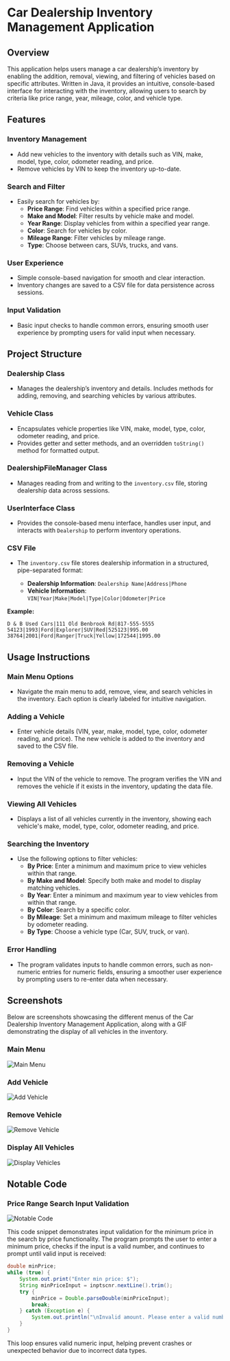 # Car Dealership Inventory Management Application

## Overview
This application helps users manage a car dealership’s inventory by enabling the addition, removal, viewing, and filtering of vehicles based on specific attributes. Written in Java, it provides an intuitive, console-based interface for interacting with the inventory, allowing users to search by criteria like price range, year, mileage, color, and vehicle type.

## Features

### Inventory Management
- Add new vehicles to the inventory with details such as VIN, make, model, type, color, odometer reading, and price.
- Remove vehicles by VIN to keep the inventory up-to-date.

### Search and Filter
- Easily search for vehicles by:
    - **Price Range**: Find vehicles within a specified price range.
    - **Make and Model**: Filter results by vehicle make and model.
    - **Year Range**: Display vehicles from within a specified year range.
    - **Color**: Search for vehicles by color.
    - **Mileage Range**: Filter vehicles by mileage range.
    - **Type**: Choose between cars, SUVs, trucks, and vans.

### User Experience
- Simple console-based navigation for smooth and clear interaction.
- Inventory changes are saved to a CSV file for data persistence across sessions.

### Input Validation
- Basic input checks to handle common errors, ensuring smooth user experience by prompting users for valid input when necessary.

## Project Structure

### Dealership Class
- Manages the dealership’s inventory and details. Includes methods for adding, removing, and searching vehicles by various attributes.

### Vehicle Class
- Encapsulates vehicle properties like VIN, make, model, type, color, odometer reading, and price.
- Provides getter and setter methods, and an overridden `toString()` method for formatted output.

### DealershipFileManager Class
- Manages reading from and writing to the `inventory.csv` file, storing dealership data across sessions.

### UserInterface Class
- Provides the console-based menu interface, handles user input, and interacts with `Dealership` to perform inventory operations.

### CSV File
- The `inventory.csv` file stores dealership information in a structured, pipe-separated format:

    - **Dealership Information**: `Dealership Name|Address|Phone`
    - **Vehicle Information**: `VIN|Year|Make|Model|Type|Color|Odometer|Price`

**Example:**

```plaintext
D & B Used Cars|111 Old Benbrook Rd|817-555-5555
54123|1993|Ford|Explorer|SUV|Red|525123|995.00
38764|2001|Ford|Ranger|Truck|Yellow|172544|1995.00
```

## Usage Instructions

### Main Menu Options
- Navigate the main menu to add, remove, view, and search vehicles in the inventory. Each option is clearly labeled for intuitive navigation.

### Adding a Vehicle
- Enter vehicle details (VIN, year, make, model, type, color, odometer reading, and price). The new vehicle is added to the inventory and saved to the CSV file.

### Removing a Vehicle
- Input the VIN of the vehicle to remove. The program verifies the VIN and removes the vehicle if it exists in the inventory, updating the data file.

### Viewing All Vehicles
- Displays a list of all vehicles currently in the inventory, showing each vehicle's make, model, type, color, odometer reading, and price.

### Searching the Inventory
- Use the following options to filter vehicles:
    - **By Price**: Enter a minimum and maximum price to view vehicles within that range.
    - **By Make and Model**: Specify both make and model to display matching vehicles.
    - **By Year**: Enter a minimum and maximum year to view vehicles from within that range.
    - **By Color**: Search by a specific color.
    - **By Mileage**: Set a minimum and maximum mileage to filter vehicles by odometer reading.
    - **By Type**: Choose a vehicle type (Car, SUV, truck, or van).

### Error Handling
- The program validates inputs to handle common errors, such as non-numeric entries for numeric fields, ensuring a smoother user experience by prompting users to re-enter data when necessary.

## Screenshots
Below are screenshots showcasing the different menus of the Car Dealership Inventory Management Application, along with a GIF demonstrating the display of all vehicles in the inventory.

### Main Menu
![Main Menu](src/main/resources/assets/MainMenu.png)

### Add Vehicle
![Add Vehicle](src/main/resources/assets/AddVehicle.png)

### Remove Vehicle
![Remove Vehicle](src/main/resources/assets/RemoveVehicle.png)

### Display All Vehicles
![Display Vehicles](src/main/resources/assets/DisplayVehicles.gif)

## Notable Code

### Price Range Search Input Validation
![Notable Code](src/main/resources/assets/NotableCode.png)

This code snippet demonstrates input validation for the minimum price in the search by price functionality. The program prompts the user to enter a minimum price, checks if the input is a valid number, and continues to prompt until valid input is received:

```java
double minPrice;
while (true) {
    System.out.print("Enter min price: $");
    String minPriceInput = inptscnr.nextLine().trim();
    try {
        minPrice = Double.parseDouble(minPriceInput);
        break;
    } catch (Exception e) {
        System.out.println("\nInvalid amount. Please enter a valid number.\n");
    }
}
```

This loop ensures valid numeric input, helping prevent crashes or unexpected behavior due to incorrect data types.